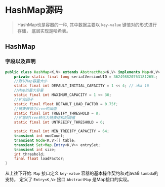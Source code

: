 # HashMap源码
> HashMap也是容器的一种, 其中数据主要以 `key-value` 键值对的形式进行存储， 底层实现是哈希表。

## HashMap 
### 字段以及声明

```java
public class HashMap<K,V> extends AbstractMap<K,V> implements Map<K,V>, Cloneable, Serializable {
    private static final long serialVersionUID = 362498820763181265L;
    //默认Map容量大小
    static final int DEFAULT_INITIAL_CAPACITY = 1 << 4; // aka 16
    //Map的最大容量
    static final int MAXIMUM_CAPACITY = 1 << 30;
    //扩充因子
    static final float DEFAULT_LOAD_FACTOR = 0.75f;
    //链表转换为tree的阈值
    static final int TREEIFY_THRESHOLD = 8;
    //扩容时tree转化为链表结构的阈值
    static final int UNTREEIFY_THRESHOLD = 6;

    static final int MIN_TREEIFY_CAPACITY = 64;
    transient int modCount;
    transient Node<K,V>[] table;
    transient Set<Map.Entry<K,V>> entrySet;
    transient int size;
    int threshold;
    final float loadFactor;
}
```

从上往下开始:
`Map` 接口定义 `key-value` 容器的基本操作契约和对java8 `lambda`的支持， 定义了 `Entry<K,V>` 接口
`AbstractMap` 是Map接口的实现。


































